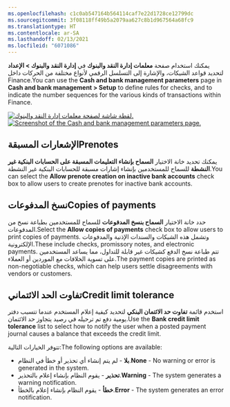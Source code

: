 ```yaml
---
ms.openlocfilehash: c1c0ab547164b564114caf7e22d1728ce12799dc
ms.sourcegitcommit: 3f08118ff49b5a2079aa627c8b1d967564a68fc9
ms.translationtype: HT
ms.contentlocale: ar-SA
ms.lasthandoff: 02/13/2021
ms.locfileid: "6071086"
---
```

<span data-ttu-id="b1418-101">يمكنك استخدام صفحة **معلمات إدارة النقد والبنوك** في **إدارة النقد والبنوك > الإعداد** لتحديد قواعد الشيكات، والإشارة إلى التسلسل الرقمي لأنواع مختلفة من الحركات داخل Finance.</span><span class="sxs-lookup"><span data-stu-id="b1418-101">You can use the **Cash and bank management parameters** page in **Cash and bank management > Setup** to define rules for checks, and to indicate the number sequences for the various kinds of transactions within Finance.</span></span>
 
<span data-ttu-id="b1418-102">[![لقطة شاشة لصفحة معلمات إدارة النقد والبنوك.](../media/cash-bank-parameters.png) ](../media/cash-bank-parameters.png#lightbox)</span><span class="sxs-lookup"><span data-stu-id="b1418-102">[![Screenshot of the Cash and bank management parameters page.](../media/cash-bank-parameters.png) ](../media/cash-bank-parameters.png#lightbox)</span></span> 


## <a name="prenotes"></a><span data-ttu-id="b1418-103">الإشعارات المسبقة</span><span class="sxs-lookup"><span data-stu-id="b1418-103">Prenotes</span></span> 

<span data-ttu-id="b1418-104">يمكنك تحديد خانة الاختيار **السماح بإنشاء التعليمات المسبقة على الحسابات البنكية غير النشطة** للسماح للمستخدمين بإنشاء إشارات مسبقة للحسابات البنكية غير النشطة.</span><span class="sxs-lookup"><span data-stu-id="b1418-104">You can select the **Allow prenote creation on inactive bank accounts** check box to allow users to create prenotes for inactive bank accounts.</span></span>

## <a name="copies-of-payments"></a><span data-ttu-id="b1418-105">نسخ المدفوعات</span><span class="sxs-lookup"><span data-stu-id="b1418-105">Copies of payments</span></span> 

<span data-ttu-id="b1418-106">حدد خانة الاختيار **السماح بنسخ المدفوعات** للسماح للمستخدمين بطباعة نسخ من المدفوعات.</span><span class="sxs-lookup"><span data-stu-id="b1418-106">Select the **Allow copies of payments** check box to allow users to print copies of payments.</span></span> <span data-ttu-id="b1418-107">وتشمل هذه الشيكات والسندات الإذنية والمدفوعات الإلكترونية.</span><span class="sxs-lookup"><span data-stu-id="b1418-107">These include checks, promissory notes, and electronic payments.</span></span> <span data-ttu-id="b1418-108">تتم طباعة نسخ الدفع كشيكات غير قابلة للتداول، مما يساعد المستخدمين على تسوية الخلافات مع الموردين أو العملاء.</span><span class="sxs-lookup"><span data-stu-id="b1418-108">The payment copies are printed as non-negotiable checks, which can help users settle disagreements with vendors or customers.</span></span>

## <a name="credit-limit-tolerance"></a><span data-ttu-id="b1418-109">تفاوت الحد الائتماني</span><span class="sxs-lookup"><span data-stu-id="b1418-109">Credit limit tolerance</span></span> 

<span data-ttu-id="b1418-110">استخدم قائمة **تفاوت حد الائتمان البنكي** لتحديد كيفية إعلام المستخدم عندما تتسبب دفتر يومية دفع تم ترحيله في رصيد يتجاوز حد الائتمان.</span><span class="sxs-lookup"><span data-stu-id="b1418-110">Use the **Bank credit limit tolerance** list to select how to notify the user when a posted payment journal causes a balance that exceeds the credit limit.</span></span> 

<span data-ttu-id="b1418-111">تتوفر الخيارات التالية:</span><span class="sxs-lookup"><span data-stu-id="b1418-111">The following options are available:</span></span>

- <span data-ttu-id="b1418-112">**بلا** - لم يتم إنشاء أي تحذير أو خطأ في النظام.</span><span class="sxs-lookup"><span data-stu-id="b1418-112">**None** - No warning or error is generated in the system.</span></span>
- <span data-ttu-id="b1418-113">**تحذير** - يقوم النظام بإنشاء إعلام بالتحذير.</span><span class="sxs-lookup"><span data-stu-id="b1418-113">**Warning** - The system generates a warning notification.</span></span>
- <span data-ttu-id="b1418-114">**خطأ** - يقوم النظام بإنشاء إعلام بالخطأ.</span><span class="sxs-lookup"><span data-stu-id="b1418-114">**Error** - The system generates an error notification.</span></span>

